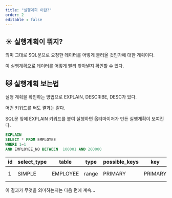 ```yaml
---
title: "실행계획 이란?"
order: 2
editable : false
---
```


## :sunny: 실행계획이 뭐지?

의미 그대로 SQL문으로 요청한 데이터를 어떻게 불러올 것인가에 대한 계획이다.

이 실행계획으로 데이터를 어떻게 빨리 찾아낼지 확인할 수 있다.

## :cat: 실행계획 보는법

실행 계획을 확인하는 방법으로 EXPLAIN, DESCRIBE, DESC가 있다.

어떤 키워드를 써도 결과는 같다.

SQL문 앞에 EXPLAIN 키워드를 붙여 실행하면 옵티마이저가 만든 실행계획이 보여진다.

```sql
EXPLAIN
SELECT * FROM EMPLOYEE
WHERE 1=1
AND EMPLOYEE_NO BETWEEN  100001 AND 200000
```
|id|select_type|table|type|possible_keys|key|key_len|ref|rows|Extra|
|-|-|-|-|-|-|-|-|-|-|
1|SIMPLE|EMPLOYEE|range|PRIMARY|PRIMARY|4||20080|Using where|

이 결과가 무엇을 의미하는지는 다음 편에 계속...

